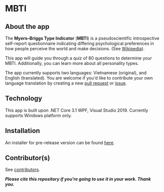 # MBTI
## About the app
The **Myers–Briggs Type Indicator** (**MBTI**) is a pseudoscientific introspective self-report questionnaire indicating differing psychological preferences in how people perceive the world and make decisions. (See [Wikipedia](https://en.wikipedia.org/wiki/Myers%E2%80%93Briggs_Type_Indicator)).

This app will guide you through a quiz of 80 questions to determine your MBTI. Additionally, you can learn more about all personality types.

The app currently supports two languages: Vietnamese (original), and English (translated). You are welcome if you'd like to contribute your own language translation by creating a new [pull request](https://github.com/manhquynh-github/MBTI/pulls) or [issue](https://github.com/manhquynh-github/MBTI/issues).

## Technology
This app is built upon .NET Core 3.1 WPF, Visual Studio 2019. Currently supports Windows platform only.

## Installation
An installer for pre-release version can be found [here](https://github.com/manhquynh-github/MBTI/releases/tag/v1.0-beta).

## Contributor(s)
See [contributors](https://github.com/manhquynh-github/MBTI/graphs/contributors).

**_Please cite this repository if you're going to use it in your work. Thank you._**
